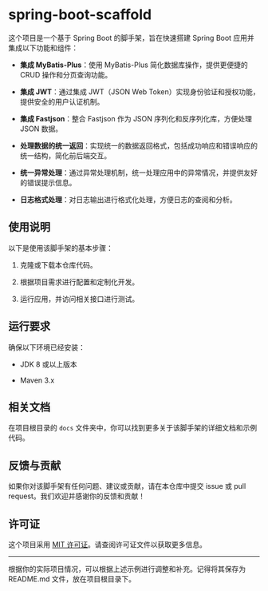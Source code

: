 # spring-boot-scaffold

这个项目是一个基于 Spring Boot 的脚手架，旨在快速搭建 Spring Boot 应用并集成以下功能和组件：

- **集成 MyBatis-Plus**：使用 MyBatis-Plus 简化数据库操作，提供更便捷的 CRUD 操作和分页查询功能。

- **集成 JWT**：通过集成 JWT（JSON Web Token）实现身份验证和授权功能，提供安全的用户认证机制。

- **集成 Fastjson**：整合 Fastjson 作为 JSON 序列化和反序列化库，方便处理 JSON 数据。

- **处理数据的统一返回**：实现统一的数据返回格式，包括成功响应和错误响应的统一结构，简化前后端交互。

- **统一异常处理**：通过异常处理机制，统一处理应用中的异常情况，并提供友好的错误提示信息。

- **日志格式处理**：对日志输出进行格式化处理，方便日志的查阅和分析。

## 使用说明

以下是使用该脚手架的基本步骤：

1. 克隆或下载本仓库代码。

2. 根据项目需求进行配置和定制化开发。

3. 运行应用，并访问相关接口进行测试。

## 运行要求

确保以下环境已经安装：

- JDK 8 或以上版本

- Maven 3.x

## 相关文档

在项目根目录的 `docs` 文件夹中，你可以找到更多关于该脚手架的详细文档和示例代码。

## 反馈与贡献

如果你对该脚手架有任何问题、建议或贡献，请在本仓库中提交 issue 或 pull request。我们欢迎并感谢你的反馈和贡献！

## 许可证

这个项目采用 [MIT 许可证](LICENSE)。请查阅许可证文件以获取更多信息。

---
根据你的实际项目情况，可以根据上述示例进行调整和补充。记得将其保存为 README.md 文件，放在项目根目录下。
